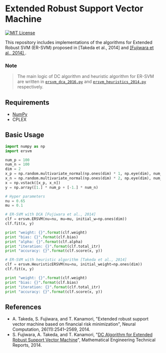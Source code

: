 # Extended Robust Support Vector Machine

[![MIT License](http://img.shields.io/badge/license-MIT-blue.svg?style=flat)](LICENSE)

This repository includes implementations of the algorithms for Extended Robust SVM (ER-SVM) proposed in [Takeda et al., 2014] and [ [Fujiwara et al., 2014] ](http://www.keisu.t.u-tokyo.ac.jp/research/techrep/data/2014/METR14-38.pdf).

### Note

> The main logic of DC algorithm and heuristic algorithm for ER-SVM are written in [`ersvm_dca_2016.py`](ersvm/ersvm_dca_2016.py) and [`ersvm_heuristics_2014.py`](ersvm/ersvm_heuristics_2014.py) respectively.


## Requirements

* [NumPy](http://www.numpy.org/)
* CPLEX

## Basic Usage

```python
import numpy as np
import ersvm

num_p = 100
num_n = 100
dim = 2
x_p = np.random.multivariate_normal(np.ones(dim) * 1, np.eye(dim), num_p)
x_n = np.random.multivariate_normal(np.ones(dim) * 2, np.eye(dim), num_n)
x = np.vstack([x_p, x_n])
y = np.array([1.] * num_p + [-1.] * num_n)

# Hyper parameters
nu = 0.65
mu = 0.1

# ER-SVM with DCA [Fujiwara et al., 2014]
clf = ersvm.ERSVM(nu=nu, mu=mu, initial_w=np.ones(dim))
clf.fit(x, y)

print "weight: {}".format(clf.weight)
print "bias: {}".format(clf.bias)
print "alpha: {}".format(clf.alpha)
print "iteration: {}".format(clf.total_itr)
print "accuracy: {}".format(clf.score(x, y))

# ER-SVM with heuristic algorithm [Takeda et al., 2014]
clf = ersvm.HeuristicERSVM(nu=nu, initial_weight=np.ones(dim))
clf.fit(x, y)

print "weight: {}".format(clf.weight)
print "bias: {}".format(clf.bias)
print "iteration: {}".format(clf.total_itr)
print "accuracy: {}".format(clf.score(x, y))
```

## References

* A. Takeda, S. Fujiwara, and T. Kanamori, "Extended robust support vector machine based on financial risk minimization", Neural Computation, 26(11):2541–2569, 2014.
* S. Fujiwara, A. Takeda, and T. Kanamori, "[DC Algorithm for Extended Robust Support Vector Machine](http://www.keisu.t.u-tokyo.ac.jp/research/techrep/data/2014/METR14-38.pdf)", Mathematical Engineering Technical Reports, 2014.